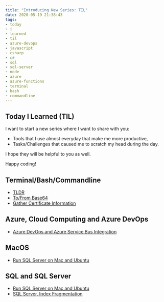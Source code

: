 ```yaml
---
title: "Introducing New Series: TIL"
date: 2020-05-19 21:38:43
tags: 
- today
- i
- learned
- til
- azure-devops
- javascript
- csharp
- c#
- sql
- sql-server
- node
- azure
- azure-functions
- terminal
- bash
- commandline
---
```


## Today I Learned (TIL)

I want to start a new series where I want to share with you:

* Tools that I use almost everyday that make me more productive,
* Tasks/Challenges that caused me to scratch my head during the day.

I hope they will be helpful to you as well.

Happy coding!

## Terminal/Bash/Commandline

* [TLDR](../../../05/19/tldr)
* [To/From Base64](../../../05/20/to-from-base64)
* [Gather Certificate Information](../../../05/21/certificate-information)

## Azure, Cloud Computing and Azure DevOps

* [Azure DevOps and Azure Service Bus Integration](../../../06/05/azure-devops-service-bus-integration)

## MacOS

* [Run SQL Server on Mac and Ubuntu](../../../06/09/run-sql-server-on-mac-and-ubuntu)

## SQL and SQL Server

* [Run SQL Server on Mac and Ubuntu](../../../06/09/run-sql-server-on-mac-and-ubuntu)
* [SQL Server, Index Fragmentation](../../../06/11/index-fragmentation)
